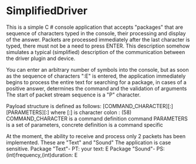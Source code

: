 # SimplifiedDriver
This is a simple C # console application that accepts "packages" that are
sequence of characters typed in the console, their processing and display of the answer.
Packets are processed immediately after the last character is typed, there must not be a need to press ENTER.
This description somehow simulates a typical (simplified) description of the communication between
the driver plugin and device.

You can enter an arbitrary number of symbols into the console, but as soon as the sequence of characters ":E" is entered, 
the application immediately begins to process the entire text for searching for a package, in cases of a positive answer, 
determines the command and the validation of arguments
The start of packet stream sequence is a "P" character.


Payload structure is defined as follows:
[COMMAND_CHARACTER][:][PARAMETERS][:]
where
	[:] is character colon : (58)
	COMMAND_CHARACTER is a command definition command
	PARAMETERS is a set of parameters, concrete definition is a command specific

At the moment, the ability to receive and process only 2 packets has been implemented. These are "Text" and "Sound"
The application is case sensitive.
Package "Text"- PT: your text: E
Package "Sound"- PS:(int)frequency,(int)duration: E
